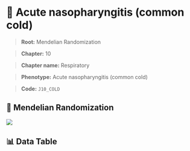 # 🧪 Acute nasopharyngitis (common cold)

> **Root:** Mendelian Randomization

> **Chapter:** 10  

> **Chapter name:** Respiratory

> **Phenotype:** Acute nasopharyngitis (common cold)  

> **Code:** `J10_COLD`

## 🧬 Mendelian Randomization  

<img src="/MR/Figures/Forward/J10_COLD.png"/>

## 📊 Data Table

<CsvTableMRF src="/public/MR/Data/Forward/J10_COLD.csv"/>

